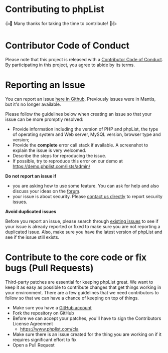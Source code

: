 

# Contributing to phpList

:+1::tada: Many thanks for taking the time to contribute! :tada::+1:

# Contributor Code of Conduct
Please note that this project is released with a [Contributor Code of Conduct](https://github.com/phpList/core/blob/master/CODE_OF_CONDUCT.md). By participating in this project, you agree to abide by its terms.

# Reporting an Issue

You can report an issue [here in Github](https://github.com/phpList/phplist3/issues).
Previously issues were in Mantis, but it's no longer available.

Please follow the guidelines below when creating an issue so that your issue can be more promptly resolved:

* Provide information including the version of PHP and phpList, the type of operating system and Web server, MySQL version, browser type and version;
* Provide the **complete** error call stack if available. A screenshot to explain the issue is very welcomed.
* Describe the steps for reproducing the issue. 
* If possible, try to reproduce this error on our demo at https://demo.phplist.com/lists/admin/

**Do not report an issue if**

* you are asking how to use some feature. You can ask for help and also discuss your ideas on the [forum](https://discuss.phplist.org/).
* your issue is about security. Please [contact us directly](mailto:info@phplist.com) to report security issues.

**Avoid duplicated issues**

Before you report an issue, please search through [existing issues](https://github.com/phpList/phplist3/issues) to see if your issue is already reported or fixed to make sure you are not reporting a duplicated issue. 
Also, make sure you have the latest version of phpList and see if the issue still exists.


# Contribute to the core code or fix bugs (Pull Requests)

Third-party patches are essential for keeping phpList great. 
We want to keep it as easy as possible to contribute changes that get things working in your environment. 
There are a few guidelines that we need contributors to follow so that we can have a chance of keeping on top of things.

* Make sure you have a [GitHub account](https://github.com/signup/free)
* Fork the repository on GitHub
* Before we can accept your patches, you'll have to sign the Contributors License Agreement 
  * https://www.phplist.com/cla
* Make sure there is an issue created for the thing you are working on if it requires significant effort to fix
* Open a Pull Request

